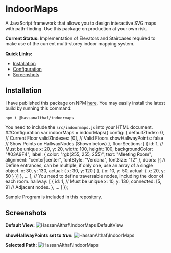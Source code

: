 # IndoorMaps
 A JavaScript framework that allows you to design interactive SVG maps with path-finding. Use this package on production at your own risk.
 
 **Current Status:** Implementation of Elevators and Staircases required to make use of the current multi-storey indoor mapping system.
 
 **Quick Links:**
 - [Installation](#installation)
 - [Configuration](#configuration)
 - [Screenshots](#screenshots)
## Installation
I have published this package on NPM [here](https://www.npmjs.com/package/@hassanalthaf/indoormaps). You may easily install the latest build by running this command:

`npm i @hassanalthaf/indoormaps`

You need to include the `src/indoormaps.js` into your HTML document.
##Configuration
    var indoorMaps = indoorMaps({
        config: {
            defaultZIndex: 0, // Current Floor
            validZIndexes: [0], // Valid Floors
            showHallwayPoints: false // Show Points on HallwayNodes (Shown below)
        },
        floorSections: [
            {
                id: 1, // Must be unique
                x: 20,
                y: 20,
                width: 100,
                height: 100,
                backgroundColor: "#03A9F4",
                label: {
                    color: "rgb(255, 255, 255)",
                    text: "Meeting Room",
                    alignment: "center|center",
                    fontStyle: "Verdana",
                    fontSize: "12"
                },
                doors: [{ // Define entrances, can be multiple, if only one, use an array of a single object.
                    x: 30,
                    y: 130,
                    actual: {
                        x: 30,
                        y: 120
                    }
                }, {
                    x: 10,
                    y: 50,
                    actual: {
                        x: 20,
                        y: 50
                    }
                }]
            },
            ...
        ],
        // You need to define traversable nodes, including the door of each room.
        hallway: [
            {
                id: 1, // Must be unique
                x: 10,
                y: 130,
                connected: [5, 9] // Adjacent nodes. 
            },
            ...
        ]
    });

Sample Program is included in this repository.

## Screenshots

**Default View:**
![HassanAlthaf\IndoorMaps DefaultView](https://image.prntscr.com/image/v5YY8SHpTcmE0UmFtid3Fg.png)

**showHallwayPoints set to *true*:**
![HassanAlthaf\IndoorMaps](https://image.prntscr.com/image/0Gqg5i-HTT6WSjbeXuaNIg.png)

**Selected Path:**
![HassanAlthaf\IndoorMaps](https://image.prntscr.com/image/V6kbfn2yQOydzLTpSG9uGg.png)